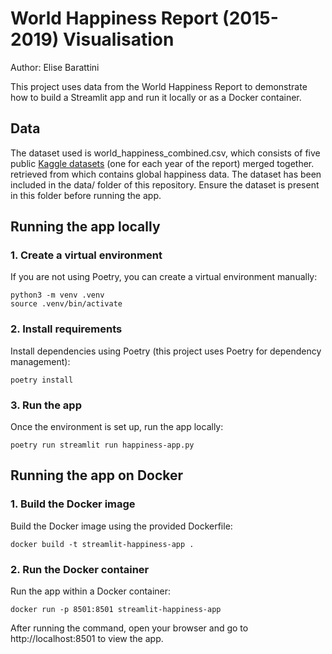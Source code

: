 # World Happiness Report (2015-2019) Visualisation

Author: Elise Barattini

This project uses data from the World Happiness Report to demonstrate how to build a Streamlit app and run it locally or as a Docker container.

## Data
The dataset used is world_happiness_combined.csv, which consists of five public [Kaggle datasets](https://www.kaggle.com/datasets/unsdsn/world-happiness) (one for each year of the report) merged together. retrieved from which contains global happiness data. The dataset has been included in the data/ folder of this repository. Ensure the dataset is present in this folder before running the app.

## Running the app locally
### 1. Create a virtual environment
If you are not using Poetry, you can create a virtual environment manually:

```setup
python3 -m venv .venv
source .venv/bin/activate
```
### 2. Install requirements
Install dependencies using Poetry (this project uses Poetry for dependency management):

```setup
poetry install
```
### 3. Run the app
Once the environment is set up, run the app locally:
```setup
poetry run streamlit run happiness-app.py
```

## Running the app on Docker
### 1. Build the Docker image
Build the Docker image using the provided Dockerfile:
```setup
docker build -t streamlit-happiness-app .
```

### 2. Run the Docker container
Run the app within a Docker container:
```setup
docker run -p 8501:8501 streamlit-happiness-app
```

After running the command, open your browser and go to http://localhost:8501 to view the app.





